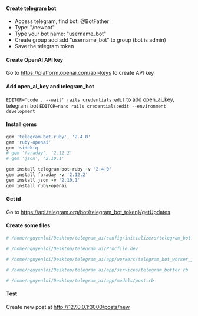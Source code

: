 #### Create telegram bot

- Access telegram, find bot: @BotFather
- Type: "/newbot"
- Type your bot name: "username_bot"
- Create group add add "username_bot" to group (bot is admin)
- Save the telegram token

#### Create OpenAI API key

Go to https://platform.openai.com/api-keys to create API key

#### Add open_ai_key and telegram_bot

`EDITOR='code . --wait' rails credentials:edit` to add open_ai_key, telegram_bot
`EDITOR=nano rails credentials:edit --environment development        `

#### Install gems

```ruby
gem 'telegram-bot-ruby', '2.4.0'
gem 'ruby-openai'
gem 'sidekiq'
# gem 'faraday', '2.12.2'
# gem 'json', '2.10.1'

gem install telegram-bot-ruby -v '2.4.0'
gem install faraday -v '2.12.2'
gem install json -v '2.10.1'
gem install ruby-openai
```

#### Get id

Go to https://api.telegram.org/bot{telegram_bot_token}/getUpdates

#### Create some files

```ruby
# /home/nguyenloi/Desktop/telegram_ai/config/initializers/telegram_bot.rb

# /home/nguyenloi/Desktop/telegram_ai/Procfile.dev

# /home/nguyenloi/Desktop/telegram_ai/app/workers/telegram_bot_worker_job.rb

# /home/nguyenloi/Desktop/telegram_ai/app/services/telegram_botter.rb

# /home/nguyenloi/Desktop/telegram_ai/app/models/post.rb

```

#### Test

Create new post at http://127.0.0.1:3000/posts/new
